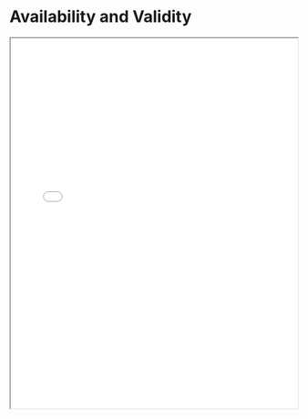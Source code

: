 # Availability and Validity

<style>
.md-grid {
    max-width: inherit;
}
.md-sidebar--secondary {
    display: none;
}
.md-content {
    margin-right: 0em;
}
</style>
<iframe src="../../web/viewer.html?file=../pdf/availability_validity/main.pdf" width="100%" height="650em"></iframe>
